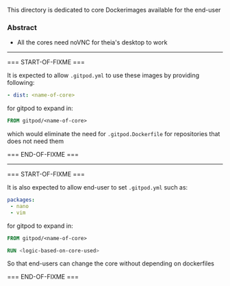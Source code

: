 This directory is dedicated to core Dockerimages available for the end-user

### Abstract
- All the cores need noVNC for theia's desktop to work


---

=== START-OF-FIXME ===

It is expected to allow `.gitpod.yml` to use these images by providing following:
```yml
- dist: <name-of-core>
```
for gitpod to expand in:
```dockerfile
FROM gitpod/<name-of-core>
```

which would eliminate the need for `.gitpod.Dockerfile` for repositories that does not need them

=== END-OF-FIXME ===

---

=== START-OF-FIXME ===

It is also expected to allow end-user to set `.gitpod.yml` such as:
```yml
packages:
 - nano
 - vim
```

for gitpod to expand in:
```dockerfile
FROM gitpod/<name-of-core>

RUN <logic-based-on-core-used>
```

So that end-users can change the core without depending on dockerfiles

=== END-OF-FIXME ===

